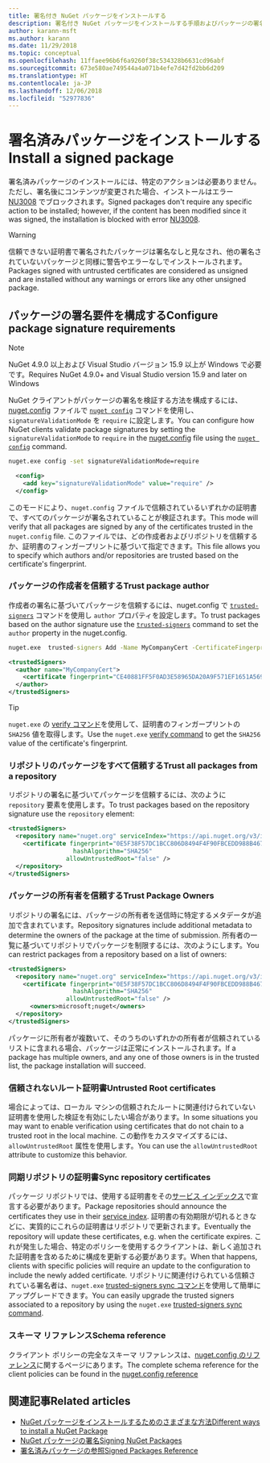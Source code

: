```yaml
---
title: 署名付き NuGet パッケージをインストールする
description: 署名付き NuGet パッケージをインストールする手順およびパッケージの署名の信頼設定を構成する方法を説明します。
author: karann-msft
ms.author: karann
ms.date: 11/29/2018
ms.topic: conceptual
ms.openlocfilehash: 11ffaee96b6f6a9260f38c534328b6631cd96abf
ms.sourcegitcommit: 673e580ae749544a4a071b4efe7d42fd2bb6d209
ms.translationtype: HT
ms.contentlocale: ja-JP
ms.lasthandoff: 12/06/2018
ms.locfileid: "52977836"
---
```

# <a name="install-a-signed-package"></a><span data-ttu-id="57eef-103">署名済みパッケージをインストールする</span><span class="sxs-lookup"><span data-stu-id="57eef-103">Install a signed package</span></span>

<span data-ttu-id="57eef-104">署名済みパッケージのインストールには、特定のアクションは必要ありません。ただし、署名後にコンテンツが変更された場合、インストールはエラー [NU3008](../reference/errors-and-warnings/NU3008.md) でブロックされます。</span><span class="sxs-lookup"><span data-stu-id="57eef-104">Signed packages don't require any specific action to be installed; however, if the content has been modified since it was signed, the installation is blocked with error [NU3008](../reference/errors-and-warnings/NU3008.md).</span></span>

> [!Warning]
> <span data-ttu-id="57eef-105">信頼できない証明書で署名されたパッケージは署名なしと見なされ、他の署名されていないパッケージと同様に警告やエラーなしでインストールされます。</span><span class="sxs-lookup"><span data-stu-id="57eef-105">Packages signed with untrusted certificates are considered as unsigned and are installed without any warnings or errors like any other unsigned package.</span></span>

## <a name="configure-package-signature-requirements"></a><span data-ttu-id="57eef-106">パッケージの署名要件を構成する</span><span class="sxs-lookup"><span data-stu-id="57eef-106">Configure package signature requirements</span></span>

> [!Note]
> <span data-ttu-id="57eef-107">NuGet 4.9.0 以上および Visual Studio バージョン 15.9 以上が Windows で必要です。</span><span class="sxs-lookup"><span data-stu-id="57eef-107">Requires NuGet 4.9.0+ and Visual Studio version 15.9 and later on Windows</span></span>

<span data-ttu-id="57eef-108">NuGet クライアントがパッケージの署名を検証する方法を構成するには、[nuget.config](../reference/nuget-config-file) ファイルで [`nuget config`](../tools/cli-ref-config) コマンドを使用し、`signatureValidationMode` を `require` に設定します。</span><span class="sxs-lookup"><span data-stu-id="57eef-108">You can configure how NuGet clients validate package signatures by setting the `signatureValidationMode` to `require` in the [nuget.config](../reference/nuget-config-file) file using the [`nuget config`](../tools/cli-ref-config) command.</span></span>

```cmd
nuget.exe config -set signatureValidationMode=require
```

```xml
  <config>
    <add key="signatureValidationMode" value="require" />
  </config>
```

<span data-ttu-id="57eef-109">このモードにより、`nuget.config` ファイルで信頼されているいずれかの証明書で、すべてのパッケージが署名されていることが検証されます。</span><span class="sxs-lookup"><span data-stu-id="57eef-109">This mode will verify that all packages are signed by any of the certificates trusted in the `nuget.config` file.</span></span> <span data-ttu-id="57eef-110">このファイルでは、どの作成者およびリポジトリを信頼するか、証明書のフィンガープリントに基づいて指定できます。</span><span class="sxs-lookup"><span data-stu-id="57eef-110">This file allows you to specify which authors and/or repositories are trusted based on the certificate's fingerprint.</span></span>

### <a name="trust-package-author"></a><span data-ttu-id="57eef-111">パッケージの作成者を信頼する</span><span class="sxs-lookup"><span data-stu-id="57eef-111">Trust package author</span></span>

<span data-ttu-id="57eef-112">作成者の署名に基づいてパッケージを信頼するには、nuget.config で [`trusted-signers`](..tools/cli-ref-trusted-signers) コマンドを使用し `author` プロパティを設定します。</span><span class="sxs-lookup"><span data-stu-id="57eef-112">To trust packages based on the author signature use the [`trusted-signers`](..tools/cli-ref-trusted-signers) command to set the `author` property in the nuget.config.</span></span>

```cmd
nuget.exe  trusted-signers Add -Name MyCompanyCert -CertificateFingerprint CE40881FF5F0AD3E58965DA20A9F571EF1651A56933748E1BF1C99E537C4E039 -FingerprintAlgorithm SHA256
```

```xml
<trustedSigners>
  <author name="MyCompanyCert">
    <certificate fingerprint="CE40881FF5F0AD3E58965DA20A9F571EF1651A56933748E1BF1C99E537C4E039" hashAlgorithm="SHA256" allowUntrustedRoot="false" />
  </author>
</trustedSigners>
```

>[!TIP]
><span data-ttu-id="57eef-113">`nuget.exe` の [verify コマンド](https://docs.microsoft.com/en-us/nuget/tools/cli-ref-verify)を使用して、証明書のフィンガープリントの `SHA256` 値を取得します。</span><span class="sxs-lookup"><span data-stu-id="57eef-113">Use the `nuget.exe` [verify command](https://docs.microsoft.com/en-us/nuget/tools/cli-ref-verify) to get the `SHA256` value of the certificate's fingerprint.</span></span>


### <a name="trust-all-packages-from-a-repository"></a><span data-ttu-id="57eef-114">リポジトリのパッケージをすべて信頼する</span><span class="sxs-lookup"><span data-stu-id="57eef-114">Trust all packages from a repository</span></span>

<span data-ttu-id="57eef-115">リポジトリの署名に基づいてパッケージを信頼するには、次のように `repository` 要素を使用します。</span><span class="sxs-lookup"><span data-stu-id="57eef-115">To trust packages based on the repository signature use the `repository` element:</span></span>

```xml
<trustedSigners>  
  <repository name="nuget.org" serviceIndex="https://api.nuget.org/v3/index.json">
    <certificate fingerprint="0E5F38F57DC1BCC806D8494F4F90FBCEDD988B4676070...." 
                  hashAlgorithm="SHA256" 
                allowUntrustedRoot="false" />
  </repository>
</trustedSigners>
```

### <a name="trust-package-owners"></a><span data-ttu-id="57eef-116">パッケージの所有者を信頼する</span><span class="sxs-lookup"><span data-stu-id="57eef-116">Trust Package Owners</span></span>

<span data-ttu-id="57eef-117">リポジトリの署名には、パッケージの所有者を送信時に特定するメタデータが追加で含まれています。</span><span class="sxs-lookup"><span data-stu-id="57eef-117">Repository signatures include additional metadata to determine the owners of the package at the time of submission.</span></span> <span data-ttu-id="57eef-118">所有者の一覧に基づいてリポジトリでパッケージを制限するには、次のようにします。</span><span class="sxs-lookup"><span data-stu-id="57eef-118">You can restrict packages from a repository based on a list of owners:</span></span>

```xml
<trustedSigners>  
  <repository name="nuget.org" serviceIndex="https://api.nuget.org/v3/index.json">
    <certificate fingerprint="0E5F38F57DC1BCC806D8494F4F90FBCEDD988B4676070...." 
                  hashAlgorithm="SHA256" 
                allowUntrustedRoot="false" />
      <owners>microsoft;nuget</owners>
  </repository>
</trustedSigners>
```

<span data-ttu-id="57eef-119">パッケージに所有者が複数いて、そのうちのいずれかの所有者が信頼されているリストに含まれる場合、パッケージは正常にインストールされます。</span><span class="sxs-lookup"><span data-stu-id="57eef-119">If a package has multiple owners, and any one of those owners is in the trusted list, the package installation will succeed.</span></span>

### <a name="untrusted-root-certificates"></a><span data-ttu-id="57eef-120">信頼されないルート証明書</span><span class="sxs-lookup"><span data-stu-id="57eef-120">Untrusted Root certificates</span></span>

<span data-ttu-id="57eef-121">場合によっては、ローカル マシンの信頼されたルートに関連付けられていない証明書を使用した検証を有効にしたい場合があります。</span><span class="sxs-lookup"><span data-stu-id="57eef-121">In some situations you may want to enable verification using certificates that do not chain to a trusted root in the local machine.</span></span> <span data-ttu-id="57eef-122">この動作をカスタマイズするには、`allowUntrustedRoot` 属性を使用します。</span><span class="sxs-lookup"><span data-stu-id="57eef-122">You can use the `allowUntrustedRoot` attribute to customize this behavior.</span></span>

### <a name="sync-repository-certificates"></a><span data-ttu-id="57eef-123">同期リポジトリの証明書</span><span class="sxs-lookup"><span data-stu-id="57eef-123">Sync repository certificates</span></span>

<span data-ttu-id="57eef-124">パッケージ リポジトリでは、使用する証明書をその[サービス インデックス](https://docs.microsoft.com/en-us/nuget/api/service-index)で宣言する必要があります。</span><span class="sxs-lookup"><span data-stu-id="57eef-124">Package repositories should announce the certificates they use in their [service index](https://docs.microsoft.com/en-us/nuget/api/service-index).</span></span> <span data-ttu-id="57eef-125">証明書の有効期限が切れるときなどに、実質的にこれらの証明書はリポジトリで更新されます。</span><span class="sxs-lookup"><span data-stu-id="57eef-125">Eventually the repository will update these certificates, e.g. when the certificate expires.</span></span> <span data-ttu-id="57eef-126">これが発生した場合、特定のポリシーを使用するクライアントは、新しく追加された証明書を含めるために構成を更新する必要があります。</span><span class="sxs-lookup"><span data-stu-id="57eef-126">When that happens, clients with specific policies will require an update to the configuration to include the newly added certificate.</span></span> <span data-ttu-id="57eef-127">リポジトリに関連付けられている信頼されている署名者は、`nuget.exe` [trusted-signers sync コマンド](/nuget/tools/cli-ref-trusted-signers.md#nuget-trusted-signers-sync--name-)を使用して簡単にアップグレードできます。</span><span class="sxs-lookup"><span data-stu-id="57eef-127">You can easily upgrade the trusted signers associated to a repository by using the `nuget.exe` [trusted-signers sync command](/nuget/tools/cli-ref-trusted-signers.md#nuget-trusted-signers-sync--name-).</span></span>

### <a name="schema-reference"></a><span data-ttu-id="57eef-128">スキーマ リファレンス</span><span class="sxs-lookup"><span data-stu-id="57eef-128">Schema reference</span></span>

<span data-ttu-id="57eef-129">クライアント ポリシーの完全なスキーマ リファレンスは、[nuget.config のリファレンス](/nuget/reference/nuget-config-file#trustedsigners-section)に関するページにあります。</span><span class="sxs-lookup"><span data-stu-id="57eef-129">The complete schema reference for the client policies can be found in the [nuget.config reference](/nuget/reference/nuget-config-file#trustedsigners-section)</span></span>

## <a name="related-articles"></a><span data-ttu-id="57eef-130">関連記事</span><span class="sxs-lookup"><span data-stu-id="57eef-130">Related articles</span></span>

- [<span data-ttu-id="57eef-131">NuGet パッケージをインストールするためのさまざまな方法</span><span class="sxs-lookup"><span data-stu-id="57eef-131">Different ways to install a NuGet Package</span></span>](ways-to-install-a-package.md)
- [<span data-ttu-id="57eef-132">NuGet パッケージの署名</span><span class="sxs-lookup"><span data-stu-id="57eef-132">Signing NuGet Packages</span></span>](../create-packages/Sign-a-Package.md)
- [<span data-ttu-id="57eef-133">署名済みパッケージの参照</span><span class="sxs-lookup"><span data-stu-id="57eef-133">Signed Packages Reference</span></span>](../reference/Signed-Packages-Reference.md)

